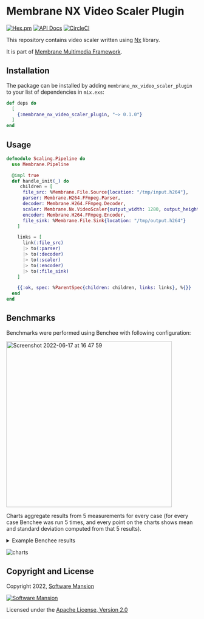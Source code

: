 # Membrane NX Video Scaler Plugin

[![Hex.pm](https://img.shields.io/hexpm/v/membrane_nx_video_scaler_plugin.svg)](https://hex.pm/packages/membrane_nx_video_scaler_plugin)
[![API Docs](https://img.shields.io/badge/api-docs-yellow.svg?style=flat)](https://hexdocs.pm/membrane_nx_video_scaler_plugin)
[![CircleCI](https://circleci.com/gh/membraneframework/membrane_nx_video_scaler_plugin.svg?style=svg)](https://circleci.com/gh/membraneframework/membrane_nx_video_scaler_plugin)

This repository contains video scaler written using [Nx](https://github.com/elixir-nx/nx) library.

It is part of [Membrane Multimedia Framework](https://membraneframework.org).

## Installation

The package can be installed by adding `membrane_nx_video_scaler_plugin` to your list of dependencies in `mix.exs`:

```elixir
def deps do
  [
    {:membrane_nx_video_scaler_plugin, "~> 0.1.0"}
  ]
end
```

## Usage

```elixir
defmodule Scaling.Pipeline do
  use Membrane.Pipeline

  @impl true
  def handle_init(_) do
     children = [
      file_src: %Membrane.File.Source{location: "/tmp/input.h264"},
      parser: Membrane.H264.FFmpeg.Parser,
      decoder: Membrane.H264.FFmpeg.Decoder,
      scaler: Membrane.Nx.VideoScaler{output_width: 1280, output_height: 720},
      encoder: Membrane.H264.FFmpeg.Encoder,
      file_sink: %Membrane.File.Sink{location: "/tmp/output.h264"}
    ]

    links = [
      link(:file_src)
      |> to(:parser)
      |> to(:decoder)
      |> to(:scaler)
      |> to(:encoder)
      |> to(:file_sink)
    ]

    {{:ok, spec: %ParentSpec{children: children, links: links}, %{}}
  end
end
```

## Benchmarks

Benchmarks were performed using Benchee with following configuration:

<img width="436" alt="Screenshot 2022-06-17 at 16 47 59" src="https://user-images.githubusercontent.com/25062706/174323628-c4a2c225-3ce8-4384-a044-87227a5250c8.png">

Charts aggregate results from 5 measurements for every case (for every case Benchee was run 5 times, and every point on the charts shows mean and standard deviation computed from that 5 results).

<details>
<summary markdown="span">Example Benchee results</summary>
  
<img width="717" alt="to_1280x720" src="https://user-images.githubusercontent.com/25062706/174434869-3c4b2ae1-a89a-4fd6-b7be-6b32628e2d39.png">
 
![to_960x540](https://user-images.githubusercontent.com/25062706/174434927-bb2098f7-d5ef-42c9-86c4-aef4adecb53d.png)
  
![to_640x360](https://user-images.githubusercontent.com/25062706/174434937-10c6b2bc-8d70-4fad-83c6-b820466ddde8.png)
  
![to_480x270](https://user-images.githubusercontent.com/25062706/174434939-82b8ad56-61b4-4fd9-ac0f-7d4c8a5920fa.png)
  
![to_320x180](https://user-images.githubusercontent.com/25062706/174434941-b32725da-27b8-483d-b59b-9d9d4353d321.png)
  
![to_640x480](https://user-images.githubusercontent.com/25062706/174434943-8c302401-6852-49ad-8b2c-8abaf757e5e3.png)

</details>

![charts](https://user-images.githubusercontent.com/25062706/177129835-3620f553-c56a-4c4d-a709-63723452b820.png)

## Copyright and License


Copyright 2022, [Software Mansion](https://swmansion.com/?utm_source=git&utm_medium=readme&utm_campaign=membrane_template_plugin)

[![Software Mansion](https://logo.swmansion.com/logo?color=white&variant=desktop&width=200&tag=membrane-github)](https://swmansion.com/?utm_source=git&utm_medium=readme&utm_campaign=membrane_nx_video_scaler_plugin)

Licensed under the [Apache License, Version 2.0](LICENSE)
